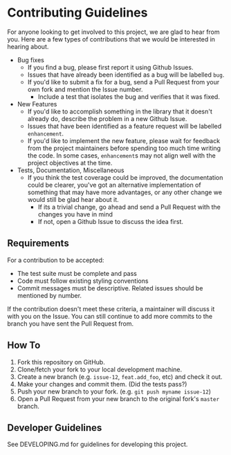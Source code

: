# Contributing Guidelines

For anyone looking to get involved to this project, we are glad to hear from you. Here are a few types of contributions
that we would be interested in hearing about.

*  Bug fixes
    -  If you find a bug, please first report it using Github Issues.
    -  Issues that have already been identified as a bug will be labelled `bug`.
    -  If you'd like to submit a fix for a bug, send a Pull Request from your own fork and mention the Issue number.
        +  Include a test that isolates the bug and verifies that it was fixed.
*  New Features
    -  If you'd like to accomplish something in the library that it doesn't already do, describe the problem in a new
       Github Issue.
    -  Issues that have been identified as a feature request will be labelled `enhancement`.
    -  If you'd like to implement the new feature, please wait for feedback from the project maintainers before spending
       too much time writing the code. In some cases, `enhancement`s may not align well with the project objectives at
       the time.
*  Tests, Documentation, Miscellaneous
    -  If you think the test coverage could be improved, the documentation could be clearer, you've got an alternative
       implementation of something that may have more advantages, or any other change we would still be glad hear about
       it.
       -  If its a trivial change, go ahead and send a Pull Request with the changes you have in mind
       -  If not, open a Github Issue to discuss the idea first.

## Requirements

For a contribution to be accepted:

*  The test suite must be complete and pass
*  Code must follow existing styling conventions
*  Commit messages must be descriptive. Related issues should be mentioned by number.

If the contribution doesn't meet these criteria, a maintainer will discuss it with you on the Issue. You can still
continue to add more commits to the branch you have sent the Pull Request from.

## How To

1. Fork this repository on GitHub.
1. Clone/fetch your fork to your local development machine.
1. Create a new branch (e.g. `issue-12`, `feat.add_foo`, etc) and check it out.
1. Make your changes and commit them. (Did the tests pass?)
1. Push your new branch to your fork. (e.g. `git push myname issue-12`)
1. Open a Pull Request from your new branch to the original fork's `master` branch.

## Developer Guidelines

See DEVELOPING.md for guidelines for developing this project.
